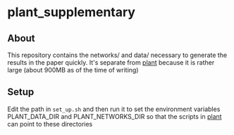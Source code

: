 # plant_supplementary
## About
This repository contains the networks/ and data/ necessary to generate the results in the paper quickly. It's separate from [plant](https://github.com/wangpatrick57/plant) because it is rather large (about 900MB as of the time of writing)
## Setup
Edit the path in ```set_up.sh``` and then run it to set the environment variables PLANT_DATA_DIR and PLANT_NETWORKS_DIR so that the scripts in [plant](https://github.com/wangpatrick57/plant) can point to these directories
